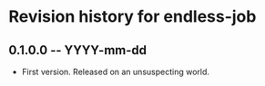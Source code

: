 # Revision history for endless-job

## 0.1.0.0  -- YYYY-mm-dd

* First version. Released on an unsuspecting world.
